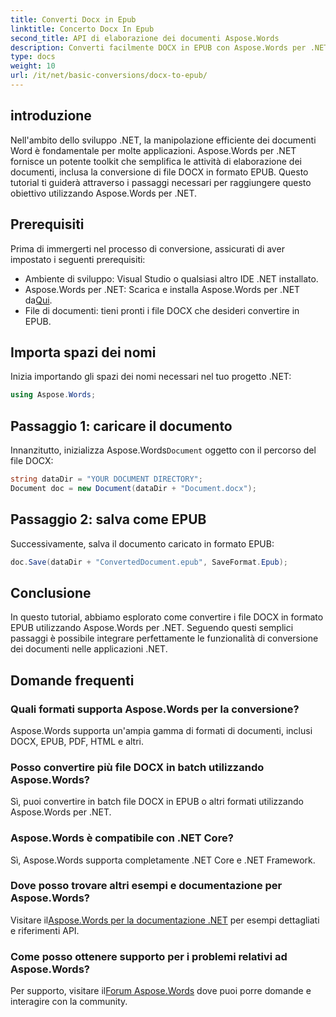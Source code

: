```yaml
---
title: Converti Docx in Epub
linktitle: Concerto Docx In Epub
second_title: API di elaborazione dei documenti Aspose.Words
description: Converti facilmente DOCX in EPUB con Aspose.Words per .NET. Segui il nostro tutorial per una perfetta integrazione nelle tue applicazioni .NET.
type: docs
weight: 10
url: /it/net/basic-conversions/docx-to-epub/
---
```

## introduzione

Nell'ambito dello sviluppo .NET, la manipolazione efficiente dei documenti Word è fondamentale per molte applicazioni. Aspose.Words per .NET fornisce un potente toolkit che semplifica le attività di elaborazione dei documenti, inclusa la conversione di file DOCX in formato EPUB. Questo tutorial ti guiderà attraverso i passaggi necessari per raggiungere questo obiettivo utilizzando Aspose.Words per .NET.

## Prerequisiti

Prima di immergerti nel processo di conversione, assicurati di aver impostato i seguenti prerequisiti:
- Ambiente di sviluppo: Visual Studio o qualsiasi altro IDE .NET installato.
- Aspose.Words per .NET: Scarica e installa Aspose.Words per .NET da[Qui](https://releases.aspose.com/words/net/).
- File di documenti: tieni pronti i file DOCX che desideri convertire in EPUB.

## Importa spazi dei nomi

Inizia importando gli spazi dei nomi necessari nel tuo progetto .NET:

```csharp
using Aspose.Words;
```

## Passaggio 1: caricare il documento

 Innanzitutto, inizializza Aspose.Words`Document` oggetto con il percorso del file DOCX:

```csharp
string dataDir = "YOUR DOCUMENT DIRECTORY";
Document doc = new Document(dataDir + "Document.docx");
```

## Passaggio 2: salva come EPUB

Successivamente, salva il documento caricato in formato EPUB:

```csharp
doc.Save(dataDir + "ConvertedDocument.epub", SaveFormat.Epub);
```

## Conclusione

In questo tutorial, abbiamo esplorato come convertire i file DOCX in formato EPUB utilizzando Aspose.Words per .NET. Seguendo questi semplici passaggi è possibile integrare perfettamente le funzionalità di conversione dei documenti nelle applicazioni .NET.

## Domande frequenti

### Quali formati supporta Aspose.Words per la conversione?
Aspose.Words supporta un'ampia gamma di formati di documenti, inclusi DOCX, EPUB, PDF, HTML e altri.

### Posso convertire più file DOCX in batch utilizzando Aspose.Words?
Sì, puoi convertire in batch file DOCX in EPUB o altri formati utilizzando Aspose.Words per .NET.

### Aspose.Words è compatibile con .NET Core?
Sì, Aspose.Words supporta completamente .NET Core e .NET Framework.

### Dove posso trovare altri esempi e documentazione per Aspose.Words?
 Visitare il[Aspose.Words per la documentazione .NET](https://reference.aspose.com/words/net/) per esempi dettagliati e riferimenti API.

### Come posso ottenere supporto per i problemi relativi ad Aspose.Words?
 Per supporto, visitare il[Forum Aspose.Words](https://forum.aspose.com/c/words/8) dove puoi porre domande e interagire con la community.
